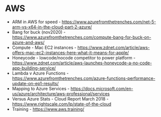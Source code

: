 # AWS

* ARM in AWS for speed - https://www.azurefromthetrenches.com/net-5-arm-vs-x64-in-the-cloud-part-2-azure/
* Bang for buck (nov2020) - https://www.azurefromthetrenches.com/compute-bang-for-buck-on-azure-and-aws/
* Compute - Mac EC2 instances - https://www.zdnet.com/article/aws-offers-mac-ec2-instances-here-what-it-means-for-apple/
* Honeycode - lowcode/nocode competitor to power platform - https://www.zdnet.com/article/aws-launches-honeycode-a-no-code-app-building-service/
* Lambda v Azure Functions - https://www.azurefromthetrenches.com/azure-functions-performance-update-on-ep1-results/
* Mapping to Azure Services - https://docs.microsoft.com/en-us/azure/architecture/aws-professional/services
* Versus Azure Stats - Cloud Report March 2018 - https://www.rightscale.com/lp/state-of-the-cloud
* Training - https://www.aws.training/ 
